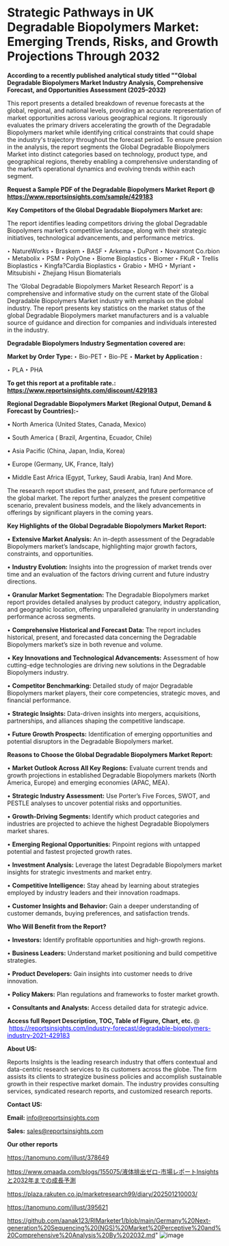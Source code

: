 # Strategic Pathways in UK Degradable Biopolymers Market: Emerging Trends, Risks, and Growth Projections Through 2032

<strong>According to a recently published analytical study titled ""Global Degradable Biopolymers Market Industry Analysis, Comprehensive Forecast, and Opportunities Assessment (2025–2032)</strong>

This report presents a detailed breakdown of revenue forecasts at the global, regional, and national levels, providing an accurate representation of market opportunities across various geographical regions. It rigorously evaluates the primary drivers accelerating the growth of the Degradable Biopolymers market while identifying critical constraints that could shape the industry's trajectory throughout the forecast period. To ensure precision in the analysis, the report segments the Global Degradable Biopolymers Market into distinct categories based on technology, product type, and geographical regions, thereby enabling a comprehensive understanding of the market’s operational dynamics and evolving trends within each segment.

<strong>Request a Sample PDF of the Degradable Biopolymers Market Report </strong><strong>@<a href=https://www.reportsinsights.com/sample/429183 style=color:#0000ff;> https://www.reportsinsights.com/sample/429183</a></strong></font>

<strong>Key Competitors of the Global Degradable Biopolymers Market are:</strong>

The report identifies leading competitors driving the global Degradable Biopolymers market’s competitive landscape, along with their strategic initiatives, technological advancements, and performance metrics.

‣ NatureWorks
‣ Braskem
‣ BASF
‣ Arkema
‣ DuPont
‣ Novamont Co.rbion
‣ Metabolix
‣ PSM
‣ PolyOne
‣ Biome Bioplastics
‣ Biomer
‣ FKuR
‣ Trellis Bioplastics
‣ Kingfa?Cardia Bioplastics
‣ Grabio
‣ MHG
‣ Myriant
‣ Mitsubishi
‣ Zhejiang Hisun Biomaterials

The ‘Global Degradable Biopolymers Market Research Report’ is a comprehensive and informative study on the current state of the Global Degradable Biopolymers Market industry with emphasis on the global industry. The report presents key statistics on the market status of the global Degradable Biopolymers market manufacturers and is a valuable source of guidance and direction for companies and individuals interested in the industry.

<strong>Degradable Biopolymers Industry Segmentation covered are:</strong>

<strong>Market by Order Type: </strong>
‣ Bio-PET
‣ Bio-PE
‣ 
<strong>Market by Application :</strong>

‣ PLA
‣ PHA

<strong>To get this report at a profitable rate.: <a href=https://www.reportsinsights.com/discount/429183 style=color:#0000ff;>https://www.reportsinsights.com/discount/429183</a></strong></font>

<strong>Regional Degradable Biopolymers Market (Regional Output, Demand &amp; Forecast by Countries):-</strong>

• North America (United States, Canada, Mexico)

• South America ( Brazil, Argentina, Ecuador, Chile)

• Asia Pacific (China, Japan, India, Korea)

• Europe (Germany, UK, France, Italy)

• Middle East Africa (Egypt, Turkey, Saudi Arabia, Iran) And More.

The research report studies the past, present, and future performance of the global market. The report further analyzes the present competitive scenario, prevalent business models, and the likely advancements in offerings by significant players in the coming years.

<strong>Key Highlights of the Global Degradable Biopolymers Market Report:</strong>

• <strong>Extensive Market Analysis:</strong> An in-depth assessment of the Degradable Biopolymers market’s landscape, highlighting major growth factors, constraints, and opportunities.

• <strong>Industry Evolution:</strong> Insights into the progression of market trends over time and an evaluation of the factors driving current and future industry directions.

• <strong>Granular Market Segmentation:</strong> The Degradable Biopolymers market report provides detailed analyses by product category, industry application, and geographic location, offering unparalleled granularity in understanding performance across segments.

• <strong>Comprehensive Historical and Forecast Data:</strong> The report includes historical, present, and forecasted data concerning the Degradable Biopolymers market’s size in both revenue and volume.

• <strong>Key Innovations and Technological Advancements:</strong> Assessment of how cutting-edge technologies are driving new solutions in the Degradable Biopolymers industry.

• <strong>Competitor Benchmarking:</strong> Detailed study of major Degradable Biopolymers market players, their core competencies, strategic moves, and financial performance.

• <strong>Strategic Insights:</strong> Data-driven insights into mergers, acquisitions, partnerships, and alliances shaping the competitive landscape.

• <strong>Future Growth Prospects:</strong> Identification of emerging opportunities and potential disruptors in the Degradable Biopolymers market.

<strong>Reasons to Choose the Global Degradable Biopolymers Market Report:</strong>

• <strong>Market Outlook Across All Key Regions:</strong> Evaluate current trends and growth projections in established Degradable Biopolymers markets (North America, Europe) and emerging economies (APAC, MEA).

• <strong>Strategic Industry Assessment:</strong> Use Porter’s Five Forces, SWOT, and PESTLE analyses to uncover potential risks and opportunities.

• <strong>Growth-Driving Segments:</strong> Identify which product categories and industries are projected to achieve the highest Degradable Biopolymers market shares.

• <strong>Emerging Regional Opportunities:</strong> Pinpoint regions with untapped potential and fastest projected growth rates.

• <strong>Investment Analysis:</strong> Leverage the latest Degradable Biopolymers market insights for strategic investments and market entry.

• <strong>Competitive Intelligence:</strong> Stay ahead by learning about strategies employed by industry leaders and their innovation roadmaps.

• <strong>Customer Insights and Behavior:</strong> Gain a deeper understanding of customer demands, buying preferences, and satisfaction trends.

<strong>Who Will Benefit from the Report?</strong>

• <strong>Investors:</strong> Identify profitable opportunities and high-growth regions.

• <strong>Business Leaders:</strong> Understand market positioning and build competitive strategies.

• <strong>Product Developers:</strong> Gain insights into customer needs to drive innovation.

• <strong>Policy Makers:</strong> Plan regulations and frameworks to foster market growth.

• <strong>Consultants and Analysts:</strong> Access detailed data for strategic advice.
</ul>
<strong>Access full Report Description, TOC, Table of Figure, Chart, etc. </strong>@  <a href=https://reportsinsights.com/industry-forecast/degradable-biopolymers-industry-2021-429183 style=color:#0000ff;>https://reportsinsights.com/industry-forecast/degradable-biopolymers-industry-2021-429183</a></font>

<strong><strong>About US</strong>:</strong>

Reports Insights is the leading research industry that offers contextual and data-centric research services to its customers across the globe. The firm assists its clients to strategize business policies and accomplish sustainable growth in their respective market domain. The industry provides consulting services, syndicated research reports, and customized research reports.

<strong>Contact US:</strong>

<p class=""""><b>Email:</b> <a href=mailto:info@reportsinsights.com>info@reportsinsights.com</a></p>
<p class=""""><b>Sales:</b> <a href=mailto:sales@reportsinsights.com>sales@reportsinsights.com</a></p>

<strong>Our other reports</strong>

<a href=https://tanomuno.com/illust/378649>https://tanomuno.com/illust/378649</a>

<a href=https://www.omaada.com/blogs/155075/液体排出ゼロ-市場レポートInsightsと2032年までの成長予測>https://www.omaada.com/blogs/155075/液体排出ゼロ-市場レポートInsightsと2032年までの成長予測</a>

<a href=https://plaza.rakuten.co.jp/marketresearch99/diary/202501210003/>https://plaza.rakuten.co.jp/marketresearch99/diary/202501210003/</a>

<a href=https://tanomuno.com/illust/395621>https://tanomuno.com/illust/395621</a>

<a href=https://github.com/aanak123/RIMarketer1/blob/main/Germany%20Next-generation%20Sequencing%20(NGS)%20Market%20Perceptive%20and%20Comprehensive%20Analysis%20By%202032.md>https://github.com/aanak123/RIMarketer1/blob/main/Germany%20Next-generation%20Sequencing%20(NGS)%20Market%20Perceptive%20and%20Comprehensive%20Analysis%20By%202032.md</a>"
![image](https://github.com/user-attachments/assets/37c8baff-46af-417f-9951-c57828774894)
